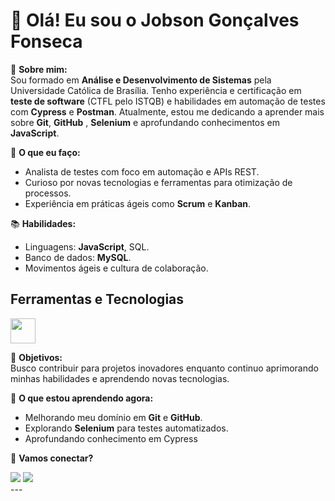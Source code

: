 # 👋 Olá! Eu sou o Jobson Gonçalves Fonseca

🎯 **Sobre mim:**  
Sou formado em **Análise e Desenvolvimento de Sistemas** pela Universidade Católica de Brasília. Tenho experiência e certificação em **teste de software** (CTFL pelo ISTQB) e habilidades em automação de testes com **Cypress** e **Postman**. Atualmente, estou me dedicando a aprender mais sobre **Git**, **GitHub** , **Selenium** e aprofundando conhecimentos em **JavaScript**.

💼 **O que eu faço:**  
- Analista de testes com foco em automação e APIs REST.  
- Curioso por novas tecnologias e ferramentas para otimização de processos.  
- Experiência em práticas ágeis como **Scrum** e **Kanban**.

📚 **Habilidades:**  
- Linguagens:  **JavaScript**, SQL.  
- Banco de dados: **MySQL**.  
- Movimentos ágeis e cultura de colaboração.

## Ferramentas e Tecnologias 
<img loading="lazy" src="https://cdn.jsdelivr.net/gh/devicons/devicon/icons/git/git-original.svg" width="40" height="40"/>
           
          
          

🎯 **Objetivos:**  
Busco contribuir para projetos inovadores enquanto continuo aprimorando minhas habilidades e aprendendo novas tecnologias.

🌱 **O que estou aprendendo agora:**  
- Melhorando meu domínio em **Git** e **GitHub**.  
- Explorando **Selenium** para testes automatizados.
- Aprofundando conhecimento em Cypress

🔗 **Vamos conectar?**  
<div>
<a href="https://www.linkedin.com/in/https://www.linkedin.com/in/jobson-gon%C3%A7alves-747b86251/" target="_blank"><img loading="lazy" src="https://img.shields.io/badge/-LinkedIn-%230077B5?style=for-the-badge&logo=linkedin&logoColor=white" target="_blank"></a>   
<a href = "mailto:contato@fonsecajobson@gmail.com"><img loading="lazy" src="https://img.shields.io/badge/Gmail-D14836?style=for-the-badge&logo=gmail&logoColor=white" target="_blank"></a>
</div>
---


